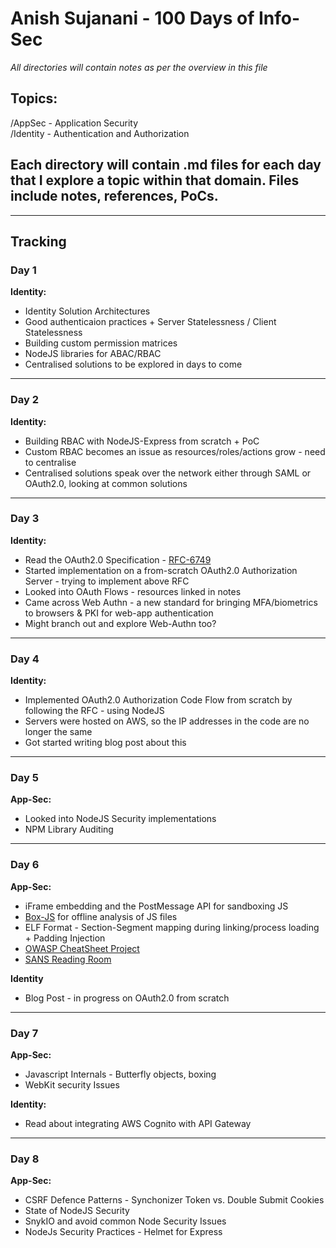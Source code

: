 # Anish Sujanani - 100 Days of Info-Sec

*All directories will contain notes as per the overview in this file*

## Topics:
/AppSec - Application Security  
/Identity - Authentication and Authorization
 
## Each directory will contain .md files for each day that I explore a topic within that domain. Files include notes, references, PoCs.

------------
## Tracking
### Day 1
**Identity:**
  - Identity Solution Architectures
  - Good authenticaion practices + Server Statelessness / Client Statelessness
  - Building custom permission matrices 
  - NodeJS libraries for ABAC/RBAC
  - Centralised solutions to be explored in days to come
------------
### Day 2
**Identity:**
  - Building RBAC with NodeJS-Express from scratch + PoC
  - Custom RBAC becomes an issue as resources/roles/actions grow - need to centralise
  - Centralised solutions speak over the network either through SAML or OAuth2.0, looking at common solutions
------------
### Day 3
**Identity:**
  - Read the OAuth2.0 Specification - [RFC-6749](https://tools.ietf.org/html/rfc6749)
  - Started implementation on a from-scratch OAuth2.0 Authorization Server - trying to implement above RFC
  - Looked into OAuth Flows - resources linked in notes
  - Came across Web Authn - a new standard for bringing MFA/biometrics to browsers & PKI for web-app authentication
  - Might branch out and explore Web-Authn too?
------------
### Day 4
**Identity:**
  - Implemented OAuth2.0 Authorization Code Flow from scratch by following the RFC - using NodeJS 
  - Servers were hosted on AWS, so the IP addresses in the code are no longer the same 
  - Got started writing blog post about this 
------------
### Day 5
**App-Sec:**
  - Looked into NodeJS Security implementations
  - NPM Library Auditing
------------
### Day 6
**App-Sec:**
  - iFrame embedding and the PostMessage API for sandboxing JS
  - [Box-JS](https://www.npmjs.com/package/box-js) for offline analysis of JS files
  - ELF Format - Section-Segment mapping during linking/process loading + Padding Injection
  - [OWASP CheatSheet Project](https://www.sans.org/reading-room/)
  - [SANS Reading Room](https://www.sans.org/reading-room/)

**Identity**
  - Blog Post - in progress on OAuth2.0 from scratch
------------
### Day 7
**App-Sec:**
  - Javascript Internals - Butterfly objects, boxing
  - WebKit security Issues 

**Identity:**
  - Read about integrating AWS Cognito with API Gateway 
------------
### Day 8
**App-Sec:**
  - CSRF Defence Patterns - Synchonizer Token vs. Double Submit Cookies
  - State of NodeJS Security
  - SnykIO and avoid common Node Security Issues
  - NodeJs Security Practices - Helmet for Express

